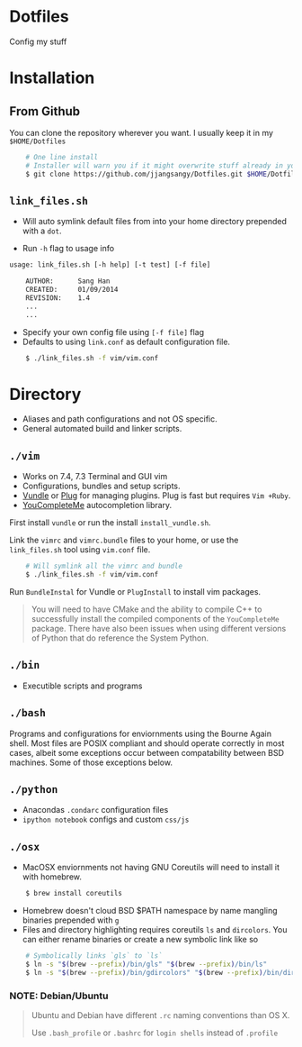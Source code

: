 Dotfiles
==========
Config my stuff

Installation
============

## From Github

You can clone the repository wherever you want. I usually keep it in my `$HOME/Dotfiles`

```bash
    # One line install
    # Installer will warn you if it might overwrite stuff already in your home directory
    $ git clone https://github.com/jjangsangy/Dotfiles.git $HOME/Dotfiles && cd $HOME/Dotfiles/ && ./link_files.sh
```

## `link_files.sh`

* Will auto symlink default files from into your home directory prepended with a `dot`.

* Run `-h` flag to usage info

```bash
usage: link_files.sh [-h help] [-t test] [-f file]

    AUTHOR:      Sang Han
    CREATED:     01/09/2014
    REVISION:    1.4
    ...
    ...
```

* Specify your own config file using `[-f file]` flag
* Defaults to using `link.conf` as default configuration file.

``` bash
    $ ./link_files.sh -f vim/vim.conf
```

Directory
==================
* Aliases and path configurations and not OS specific.
* General automated build and linker scripts.

`./vim`
------
* Works on 7.4, 7.3 Terminal and GUI vim
* Configurations, bundles and setup scripts.
* [Vundle](https://github.com/gmarik/Vundle.vim.git) or [Plug](https://github.com/junegunn/vim-plug.git) for managing plugins. Plug is fast but requires `Vim +Ruby`.
* [YouCompleteMe](https://github.com/Valloric/YouCompleteMe) autocompletion library.

First install `vundle` or run the install `install_vundle.sh`.

Link the `vimrc` and `vimrc.bundle` files to your home, or use the `link_files.sh` tool using `vim.conf` file.

``` bash
    # Will symlink all the vimrc and bundle
    $ ./link_files.sh -f vim/vim.conf
```

Run `BundleInstal` for Vundle or `PlugInstall` to install vim packages.

> You will need to have CMake and the ability to compile C++ to successfully install the compiled components
> of the `YouCompleteMe` package. There have also been issues when using different versions of Python
> that do reference the System Python. 


`./bin`
----
* Executible scripts and programs



`./bash`
--------
Programs and configurations for enviornments using the Bourne Again
shell. Most files are POSIX compliant and should operate correctly
in most cases, albeit some exceptions occur between compatability
between BSD machines. Some of those exceptions below.

`./python`
-----------
* Anacondas `.condarc` configuration files
* `ipython notebook` configs and custom `css/js`

`./osx`
--------
* MacOSX enviornments not having GNU Coreutils will need to install it
  with homebrew.

``` bash
    $ brew install coreutils
```

* Homebrew doesn't cloud BSD $PATH namespace by name mangling
  binaries prepended with `g`
* Files and directory highlighting requires coreutils `ls` and `dircolors`.
  You can either rename binaries or create a new symbolic link like so

``` bash
    # Symbolically links `gls` to `ls`
    $ ln -s "$(brew --prefix)/bin/gls" "$(brew --prefix)/bin/ls"
    $ ln -s "$(brew --prefix)/bin/gdircolors" "$(brew --prefix)/bin/dircolors"
```


### NOTE: Debian/Ubuntu
> Ubuntu and Debian have different `.rc` naming conventions than OS X.
> 
> Use `.bash_profile` or `.bashrc` for `login shells` instead of `.profile`

